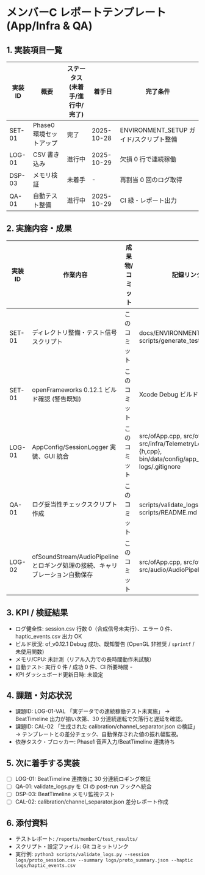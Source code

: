 # メンバーC レポートテンプレート (App/Infra & QA)

## 1. 実装項目一覧
| 実装ID | 概要 | ステータス (未着手/進行中/完了) | 着手日 | 完了条件 |
| --- | --- | --- | --- | --- |
| SET-01 | Phase0 環境セットアップ | 完了 | 2025-10-28 | ENVIRONMENT_SETUP ガイド/スクリプト整備 |
| LOG-01 | CSV 書き込み | 進行中 | 2025-10-29 | 欠損 0 行で連続稼働 |
| DSP-03 | メモリ検証 | 未着手 | - | 再割当 0 回のログ取得 |
| QA-01 | 自動テスト整備 | 進行中 | 2025-10-29 | CI 緑・レポート出力 |

## 2. 実施内容・成果
| 実装ID | 作業内容 | 成果物/コミット | 記録リンク |
| --- | --- | --- | --- |
| SET-01 | ディレクトリ整備・テスト信号スクリプト | このコミット | docs/ENVIRONMENT_SETUP.md, scripts/generate_test_signals.py |
| SET-01 | openFrameworks 0.12.1 ビルド確認 (警告既知) | このコミット | Xcode Debug ビルドログ |
| LOG-01 | AppConfig/SessionLogger 実装、GUI 統合 | このコミット | src/ofApp.cpp, src/ofApp.h, src/infra/TelemetryLogging.{h,cpp}, bin/data/config/app_config.json, logs/.gitignore |
| QA-01 | ログ妥当性チェックスクリプト作成 | このコミット | scripts/validate_logs.py, scripts/README.md |
| LOG-02 | ofSoundStream/AudioPipeline とロギング処理の接続、キャリブレーション自動保存 | このコミット | src/ofApp.cpp, src/ofApp.h, src/audio/AudioPipeline.{h,cpp} |

## 3. KPI / 検証結果
- ログ健全性: session.csv 行数 0（合成信号未実行）、エラー 0 件、haptic_events.csv 出力 OK
- ビルド状況: of_v0.12.1 Debug 成功、既知警告 (OpenGL 非推奨 / `sprintf` / 未使用関数)
- メモリ/CPU: 未計測（リアル入力での長時間動作未試験）
- 自動テスト: 実行 0 件 / 成功 0 件、CI 所要時間 -
- KPI ダッシュボード更新日時: 未設定

## 4. 課題・対応状況
- 課題ID: LOG-01-VAL 「実データでの連続稼働テスト未実施」 → BeatTimeline 出力が揃い次第、30 分連続運転で欠落行と遅延を確認。
- 課題ID: CAL-02 「生成された calibration/channel_separator.json の検証」 → テンプレートとの差分チェック、自動保存された値の振れ幅監視。
- 依存タスク・ブロッカー: Phase1 音声入力/BeatTimeline 連携待ち

## 5. 次に着手する実装
- [ ] LOG-01: BeatTimeline 連携後に 30 分連続ロギング検証
- [ ] QA-01: validate_logs.py を CI の post-run フックへ統合
- [ ] DSP-03: BeatTimeline メモリ監視テスト
- [ ] CAL-02: calibration/channel_separator.json 差分レポート作成

## 6. 添付資料
- テストレポート: `/reports/memberC/test_results/`
- スクリプト・設定ファイル: Git コミットリンク
- 実行例: `python3 scripts/validate_logs.py --session logs/proto_session.csv --summary logs/proto_summary.json --haptic logs/haptic_events.csv`
